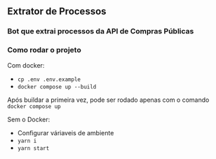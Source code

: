 ## Extrator de Processos

### Bot que extrai processos da API de Compras Públicas

### Como rodar o projeto

Com docker: 
- ```cp .env .env.example```
- ```docker compose up --build```

Após buildar a primeira vez, pode ser rodado apenas com o comando ```docker compose up```

Sem o Docker:
- Configurar váriaveis de ambiente
- ```yarn i```
- ```yarn start```